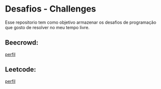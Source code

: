 # Desafios - Challenges
Esse repositorio tem como objetivo armazenar os desafios de programação que gosto de resolver no meu tempo livre.

## Beecrowd:
<a href="https://www.beecrowd.com.br/judge/pt/profile/96120">perfil</a>

## Leetcode:
<a href="https://leetcode.com/guigui410/">perfil</a>
